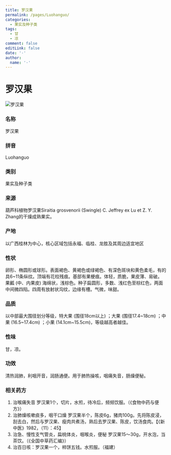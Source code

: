 ```yaml
---
title: 罗汉果
permalink: /pages/Luohanguo/
categories: 
  - 果实及种子类
tags: 
  - 甘
  - 凉
comment: false
editLink: false
date: '·'
author: 
  name: '·'
---
```

# 罗汉果

![罗汉果](https://image.zhongyibaike.com/image/%E7%BD%97%E6%B1%89%E6%9E%9C/%E7%BD%97%E6%B1%89%E6%9E%9C.jpg)

<!-- more -->
### 名称
罗汉果

### 拼音
Luohanguo

### 类别
果实及种子类

### 来源
葫芦科植物罗汉果Siraitia grosvenorii (Swingle) C. Jeffrey ex Lu et Z. Y. Zhang的干燥成熟果实。

### 产地
以广西桂林为中心，核心区域包括永福、临桂、龙胜及其周边适宜地区

### 性状
卵形、椭圆形或球形。表面褐色、黄褐色或绿褐色、有深色斑块和黄色柔毛，有的具6~11条纵纹。顶端有花柱残痕。基部有果梗痕。体轻，质脆，果皮薄、易破。果瓤 (中、内果皮) 海绵状，浅棕色。种子扁圆形，多数、浅红色至棕红色，两面中间微四陷。四周有放射状沟纹，边缘有槽。气微，味甜。

### 品质
以中部最大围径划分等级，特大果 (围径18cm以上) ；大果 (围径17.4~18cm) ；中果 (16.5~17.4cm) ；小果 (14.1cm~15.5cm)，等级越高者越佳。

### 性味
甘，凉。

### 功效
清热润肺，利咽开音，润肠通便。用于肺热操咳，咽痛失音，肠燥便秘。

### 相关药方
1. 治喉痛失音 罗汉果1个，切片，水煎，待冷后，频频饮服。（《食物中药与便方》）
2. 治肺燥咳嗽痰多，咽干口燥 罗汉果半个，陈皮6g，猪肉100g。先将陈皮浸，刮去白，然后与罗汉果、瘦肉共煮汤，熟后去罗汉果、陈皮，饮汤食肉。【《新中医》1982，（11）：45】
3. 治急、慢性支气管炎，扁桃体炎，咽喉炎，便秘 罗汉果15～30g，开水泡，当茶饮。（《全国中草药汇编》）
4. 治百日咳：罗汉果一个，柿饼五钱。水煎服。（福建）